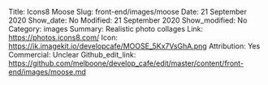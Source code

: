 Title: Icons8 Moose
Slug: front-end/images/moose
Date: 21 September 2020
Show_date: No
Modified: 21 September 2020
Show_modified: No
Category: images
Summary: Realistic photo collages
Link: https://photos.icons8.com/
Icon: https://ik.imagekit.io/developcafe/MOOSE_5Kx7VsGhA.png
Attribution: Yes
Commercial: Unclear
Github_edit_link: https://github.com/melboone/develop_cafe/edit/master/content/front-end/images/moose.md